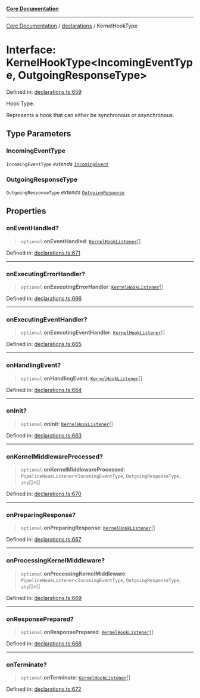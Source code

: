 [**Core Documentation**](../../README.md)

***

[Core Documentation](../../README.md) / [declarations](../README.md) / KernelHookType

# Interface: KernelHookType\<IncomingEventType, OutgoingResponseType\>

Defined in: [declarations.ts:659](https://github.com/stonemjs/core/blob/e2fddc9518734748c09a72d4b4064dd1d4c1288c/src/declarations.ts#L659)

Hook Type.

Represents a hook that can either be synchronous or asynchronous.

## Type Parameters

### IncomingEventType

`IncomingEventType` *extends* [`IncomingEvent`](../../events/IncomingEvent/classes/IncomingEvent.md)

### OutgoingResponseType

`OutgoingResponseType` *extends* [`OutgoingResponse`](../../events/OutgoingResponse/classes/OutgoingResponse.md)

## Properties

### onEventHandled?

> `optional` **onEventHandled**: [`KernelHookListener`](../type-aliases/KernelHookListener.md)[]

Defined in: [declarations.ts:671](https://github.com/stonemjs/core/blob/e2fddc9518734748c09a72d4b4064dd1d4c1288c/src/declarations.ts#L671)

***

### onExecutingErrorHandler?

> `optional` **onExecutingErrorHandler**: [`KernelHookListener`](../type-aliases/KernelHookListener.md)[]

Defined in: [declarations.ts:666](https://github.com/stonemjs/core/blob/e2fddc9518734748c09a72d4b4064dd1d4c1288c/src/declarations.ts#L666)

***

### onExecutingEventHandler?

> `optional` **onExecutingEventHandler**: [`KernelHookListener`](../type-aliases/KernelHookListener.md)[]

Defined in: [declarations.ts:665](https://github.com/stonemjs/core/blob/e2fddc9518734748c09a72d4b4064dd1d4c1288c/src/declarations.ts#L665)

***

### onHandlingEvent?

> `optional` **onHandlingEvent**: [`KernelHookListener`](../type-aliases/KernelHookListener.md)[]

Defined in: [declarations.ts:664](https://github.com/stonemjs/core/blob/e2fddc9518734748c09a72d4b4064dd1d4c1288c/src/declarations.ts#L664)

***

### onInit?

> `optional` **onInit**: [`KernelHookListener`](../type-aliases/KernelHookListener.md)[]

Defined in: [declarations.ts:663](https://github.com/stonemjs/core/blob/e2fddc9518734748c09a72d4b4064dd1d4c1288c/src/declarations.ts#L663)

***

### onKernelMiddlewareProcessed?

> `optional` **onKernelMiddlewareProcessed**: `PipelineHookListener`\<`IncomingEventType`, `OutgoingResponseType`, `any`[]\>[]

Defined in: [declarations.ts:670](https://github.com/stonemjs/core/blob/e2fddc9518734748c09a72d4b4064dd1d4c1288c/src/declarations.ts#L670)

***

### onPreparingResponse?

> `optional` **onPreparingResponse**: [`KernelHookListener`](../type-aliases/KernelHookListener.md)[]

Defined in: [declarations.ts:667](https://github.com/stonemjs/core/blob/e2fddc9518734748c09a72d4b4064dd1d4c1288c/src/declarations.ts#L667)

***

### onProcessingKernelMiddleware?

> `optional` **onProcessingKernelMiddleware**: `PipelineHookListener`\<`IncomingEventType`, `OutgoingResponseType`, `any`[]\>[]

Defined in: [declarations.ts:669](https://github.com/stonemjs/core/blob/e2fddc9518734748c09a72d4b4064dd1d4c1288c/src/declarations.ts#L669)

***

### onResponsePrepared?

> `optional` **onResponsePrepared**: [`KernelHookListener`](../type-aliases/KernelHookListener.md)[]

Defined in: [declarations.ts:668](https://github.com/stonemjs/core/blob/e2fddc9518734748c09a72d4b4064dd1d4c1288c/src/declarations.ts#L668)

***

### onTerminate?

> `optional` **onTerminate**: [`KernelHookListener`](../type-aliases/KernelHookListener.md)[]

Defined in: [declarations.ts:672](https://github.com/stonemjs/core/blob/e2fddc9518734748c09a72d4b4064dd1d4c1288c/src/declarations.ts#L672)
